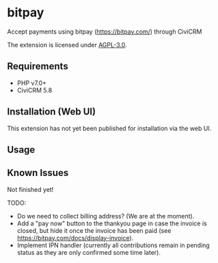 # bitpay

Accept payments using bitpay (https://bitpay.com/) through CiviCRM

The extension is licensed under [AGPL-3.0](LICENSE.txt).

## Requirements

* PHP v7.0+
* CiviCRM 5.8

## Installation (Web UI)

This extension has not yet been published for installation via the web UI.

## Usage


## Known Issues

Not finished yet!

TODO:
* Do we need to collect billing address? (We are at the moment).
* Add a "pay now" button to the thankyou page in case the invoice is closed, but hide it once the invoice has been paid (see https://bitpay.com/docs/display-invoice).
* Implement IPN handler (currently all contributions remain in pending status as they are only confirmed some time later).
